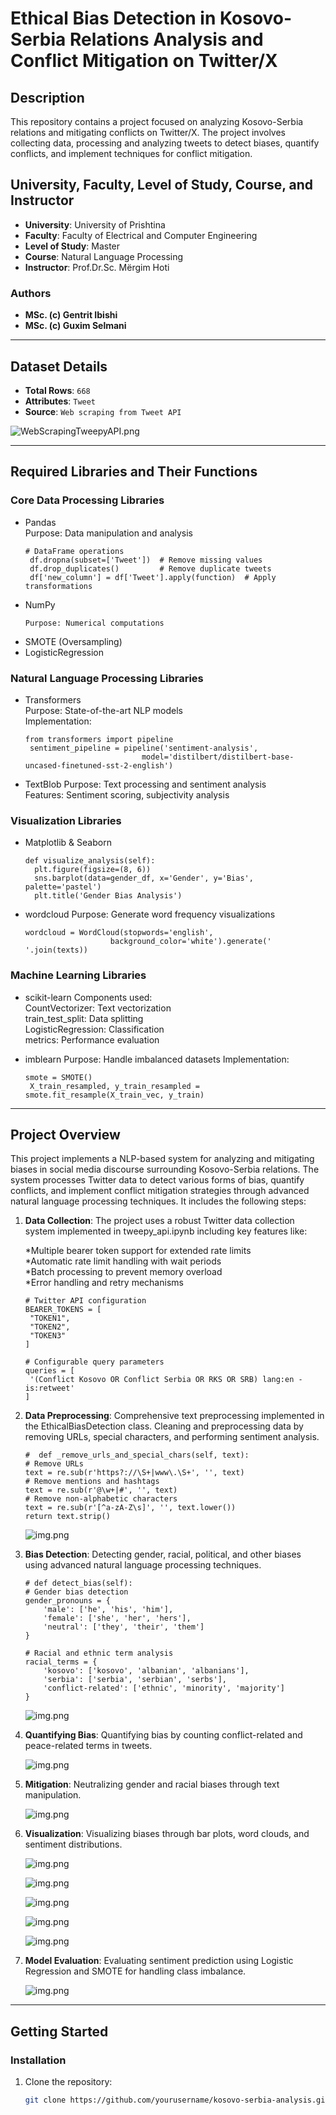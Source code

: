 # Ethical Bias Detection in Kosovo-Serbia Relations Analysis and Conflict Mitigation on Twitter/X

## Description

This repository contains a project focused on analyzing Kosovo-Serbia relations and mitigating conflicts on Twitter/X. The project involves collecting data, processing and analyzing tweets to detect biases, quantify conflicts, and implement techniques for conflict mitigation.

## University, Faculty, Level of Study, Course, and Instructor

- **University**:  University of Prishtina
- **Faculty**: Faculty of Electrical and Computer Engineering
- **Level of Study**: Master  
- **Course**: Natural Language Processing
- **Instructor**: Prof.Dr.Sc. Mërgim Hoti 

### Authors

- **MSc. (c) Gentrit Ibishi**  
- **MSc. (c) Guxim Selmani**

---

## Dataset Details

- **Total Rows**: `668`
- **Attributes**: `Tweet`  
- **Source**: `Web scraping from Tweet API`

![WebScrapingTweepyAPI.png](assets/WebScrapingTweepyAPI.png)

---

## Required Libraries and Their Functions  
### Core Data Processing Libraries  
- Pandas  
  Purpose: Data manipulation and analysis  
  ```
  # DataFrame operations
   df.dropna(subset=['Tweet'])  # Remove missing values
   df.drop_duplicates()         # Remove duplicate tweets
   df['new_column'] = df['Tweet'].apply(function)  # Apply transformations
  ```
- NumPy  
  ```
  Purpose: Numerical computations
  ```
- SMOTE (Oversampling)  
- LogisticRegression  

### Natural Language Processing Libraries  
- Transformers  
  Purpose: State-of-the-art NLP models  
  Implementation:
  ```
  from transformers import pipeline
   sentiment_pipeline = pipeline('sentiment-analysis', 
                            model='distilbert/distilbert-base-uncased-finetuned-sst-2-english')
  ```
- TextBlob
  Purpose: Text processing and sentiment analysis  
  Features: Sentiment scoring, subjectivity analysis  

### Visualization Libraries
- Matplotlib & Seaborn
  ```
  def visualize_analysis(self):
    plt.figure(figsize=(8, 6))
    sns.barplot(data=gender_df, x='Gender', y='Bias', palette='pastel')
    plt.title('Gender Bias Analysis')
  ```
- wordcloud
  Purpose: Generate word frequency visualizations
  ```
  wordcloud = WordCloud(stopwords='english', 
                     background_color='white').generate(' '.join(texts))
  ```
### Machine Learning Libraries
- scikit-learn
Components used:  
CountVectorizer: Text vectorization  
train_test_split: Data splitting  
LogisticRegression: Classification  
metrics: Performance evaluation  

- imblearn
  Purpose: Handle imbalanced datasets
  Implementation:
  ```
  smote = SMOTE()
   X_train_resampled, y_train_resampled = smote.fit_resample(X_train_vec, y_train)
  ```
---

## Project Overview

This project implements a NLP-based system for analyzing and mitigating biases in social media discourse surrounding Kosovo-Serbia relations. The system processes Twitter data to detect various forms of bias, quantify conflicts, and implement conflict mitigation strategies through advanced natural language processing techniques. It includes the following steps:

1. **Data Collection**: The project uses a robust Twitter data collection system implemented in tweepy_api.ipynb including key features like:
   
   *Multiple bearer token support for extended rate limits  
   *Automatic rate limit handling with wait periods  
   *Batch processing to prevent memory overload  
   *Error handling and retry mechanisms  
   ```
   # Twitter API configuration
   BEARER_TOKENS = [
    "TOKEN1",
    "TOKEN2",
    "TOKEN3"
   ]

   # Configurable query parameters
   queries = [
    '(Conflict Kosovo OR Conflict Serbia OR RKS OR SRB) lang:en -is:retweet'
   ]
    ```
    
2. **Data Preprocessing**: Comprehensive text preprocessing implemented in the EthicalBiasDetection class. Cleaning and preprocessing data by removing URLs, special characters, and performing sentiment analysis.

       #  def _remove_urls_and_special_chars(self, text):
       # Remove URLs
       text = re.sub(r'https?://\S+|www\.\S+', '', text)
       # Remove mentions and hashtags
       text = re.sub(r'@\w+|#', '', text)
       # Remove non-alphabetic characters
       text = re.sub(r'[^a-zA-Z\s]', '', text.lower())
       return text.strip()
  

   ![img.png](assets/preprocessing.png)

3. **Bias Detection**: Detecting gender, racial, political, and other biases using advanced natural language processing techniques. 

       # def detect_bias(self):
       # Gender bias detection
       gender_pronouns = {
           'male': ['he', 'his', 'him'],
           'female': ['she', 'her', 'hers'],
           'neutral': ['they', 'their', 'them']
       }
       
       # Racial and ethnic term analysis
       racial_terms = {
           'kosovo': ['kosovo', 'albanian', 'albanians'],
           'serbia': ['serbia', 'serbian', 'serbs'],
           'conflict-related': ['ethnic', 'minority', 'majority']
       }

   ![img.png](assets/biasdetection.png)

4. **Quantifying Bias**: Quantifying bias by counting conflict-related and peace-related terms in tweets.

   ![img.png](assets/quantifyingbias.png)

5. **Mitigation**: Neutralizing gender and racial biases through text manipulation.

      ![img.png](assets/biasmitigation.png)

6. **Visualization**: Visualizing biases through bar plots, word clouds, and sentiment distributions.

   ![img.png](assets/genderbias.png)

   ![img.png](assets/racialbias.png)

   ![img.png](assets/conflictbiasbalance.png)

   ![img.png](assets/sentimentdistribution.png)

   ![img.png](assets/wordsdistribution.png)

7. **Model Evaluation**: Evaluating sentiment prediction using Logistic Regression and SMOTE for handling class imbalance.

   ![img.png](assets/evaluationmodel.png)

---

## Getting Started

### Installation

1. Clone the repository:
   ```bash
   git clone https://github.com/yourusername/kosovo-serbia-analysis.git
